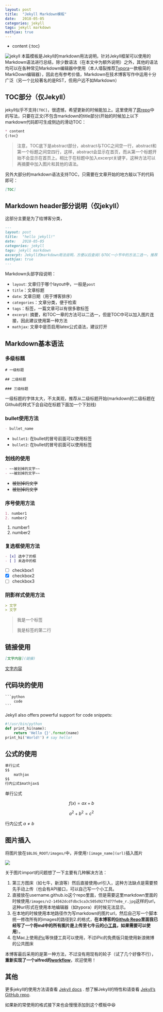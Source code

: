 ```yaml
---
layout: post
title:  "Jekyll Markdown模板"
date:   2018-05-05
categories: jekyll
tags: jekyll markdown
mathjax: true
---
```


* content
{:toc}

![jekyll](http://oodo7tmt3.bkt.clouddn.com/blog_201807222053570342.png)
本篇模板是Jekyll的markdown用法说明，针对Jekyll框架可以使用的Markdown语法进行总结，除少数语法（在本文中为额外说明）之外，其他的语法均可以在各种常见Markdown编辑器中使用（本人墙裂推荐[Typora](https://typora.io)一款极简的MarkDown编辑器），因此也有参考价值，Markdown在技术博客写作中运用十分广泛（另一个比较著名的是RST，但用户远不如Markdown）



##  TOC部分（仅Jekyll）


jekyll似乎不支持`[TOC]`，很遗憾，希望更新的时候能加上。这里使用了[原repo](https://github.com/Gaohaoyang/gaohaoyang.github.io)中的写法，只要在正文(不包含markdown的title部分)开始的时候加上以下markdown代码即可生成侧边的滑动TOC：

```markdown
* content
{:toc}
```

> 注意，TOC底下是abstract部分，abstract与TOC之间空一行，abstract和第一个标题之间空四行，这样，abstract会显示在首页，而从第一个标题开始不会显示在首页上。相比于在标题中加入excerpt关键字，这种方法可以再摘要中加入图片和其他的语法。

另外大部分的markdown语法支持TOC，只需要在文章开始的地方敲以下的代码即可：

```markdown
[TOC]
```

##  Markdown header部分说明（仅jekyll）

这部分主要是为了给博客分类，

```markdown
---
layout: post
title:  "hello jekyll!"
date:   2018-05-05
categories: jekyll
tags: jekyll markdown
excerpt: Jekyll的markdown用法说明，方便以后查阅(与TOC一小节中的方法二选一，推荐上面一个)
mathjax: true
---
```

Markdown头部字段说明：

- `layout`: 文章归于哪个layout中，一般是`post`
- `title`：文章标题
- `date`: 文章日期（用于博客排序）
- `categories`：文章分类，便于检索
- `tags`：标签，一篇文章可以有很多歌标签
- `excerpt`: 摘要，和TOC一章的方法可以二选一，但是TOC中可以加入图片连接，因此建议使用第一种方法
- `mathjax`: 文章中是否启用latex公式语法，建议打开 

## Markdown基本语法

### 多级标题
```
# 一级标题

## 二级标题

### 三级标题
```
一级标题的字体太大，不太美观，推荐从二级标题开始(markdown的二级标题在Github的样式下会自动在标题下面加一个下划线)

### bullet使用方法

```markdown
- bullet_name
```

- `bullet1`: 在bullet的冒号前面可以使用标签
- `bullet2`: 在bullet的冒号前面可以使用标签

### 划线的使用

```markdown
- ~~被划掉的文字~~
- ~~被划掉的文字~~
```

- ~~被划掉的文字~~
- ~~被划掉的文字~~

### 序号使用方法

```markdown
1. number1
2. number2
```

1. number1
2. number2

### 复选框使用方法

```markdown
- [x] 选中了的框
- [ ] 未选中的框
```

- [ ] checkbox1
- [x] checkbox2
- [ ] checkbox3

### 阴影样式使用方法

```markdown
> 文字
> 文字
```

> 我是一个标签
>
> 我是标签的第二行



## 链接使用

```markdown
[文字内容](链接)
```

[文字内容](链接)



## 代码块的使用

```markdown
​```python
	code
​```
```

Jekyll also offers powerful support for code snippets:

```python
#!/usr/bin/python
def print_hi(name):
	return 'Hello {}'.format(name)
print_hi('World!') # say hello!
```

## 公式的使用

```markdown
单行公式
$$
	mathjax
$$
行内公式$mathjax$
```

单行公式


$$
f(x) = ax + b
$$

$$
a^2 + b^2 = c^2
$$

行内公式 $a \neq b$



## 图片插入

将图片放在`$BLOG_ROOT/images/`中，并使用`![image_name](url)`插入图片

![](http://oodo7tmt3.bkt.clouddn.com/blog_20180526220800.jpg)



关于图片import的问题想了一下主要有几种解决方法：

1. 第三方图床（如七牛，新浪等）然后直接使用url引入，这种方法缺点是需要预先手动上传（也会有API接口，可以自己写一个小工具。
2. 直接放在username.github.io这个repo里面，但是需要这里markdown里面的时候使用`/images/v2-14562dcdfdbc5ca3c505d9277d77fe8e_r.jpg`这样的url，这种url形式在使用本地编辑器（如typora）的时候无法显示。
3. 在本地的时候使用本地路径作为写markdown的图片url，然后自己写一个脚本统一修改所有的images的路径到2.的格式，**在本博客的[Github Repo](https://github.com/princewang1994/princewang1994.github.io)里面我已经写了一个将md中的所有图片是上传至七牛云的[小工具](https://github.com/princewang1994/princewang1994.github.io/blob/master/bin/upload.py)，如果需要可以使用**）。
4. 在Mac上使用[iPic](https://github.com/toolinbox/iPic)等快捷工具可以使用，不过iPic的免费版只能使用新浪微博的公共图床

本博客最后采用的是第一种方法，不过没有用现有的轮子（试了几个好像不行），**重新实现了一个alfred的[workflow](https://github.com/princewang1994/markdown-img-upload)**，欢迎使用！



## 其他


更多jekyll的使用方法请查看 [Jekyll docs][jekyll] . 想了解Jekyll的特性和请查看 [Jekyll’s GitHub repo][jekyll-gh]. 

[jekyll]:      http://jekyllrb.com
[jekyll-gh]:   https://github.com/jekyll/jekyll
[jekyll-help]: https://github.com/jekyll/jekyll-help


如果新的常使用的格式接下来也会慢慢添加到这个模板中😆